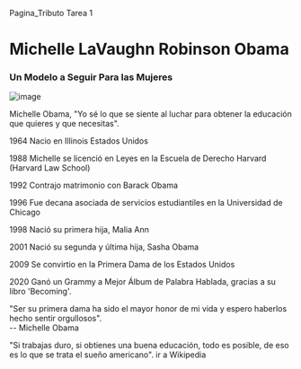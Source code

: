  Pagina_Tributo
Tarea 1

# Michelle LaVaughn Robinson Obama

### Un Modelo a Seguir Para las Mujeres

![image](https://user-images.githubusercontent.com/90112835/145925996-034cc09b-9292-40a3-ae2c-a8b030c47ceb.png)


Michelle Obama, "Yo sé lo que se siente al luchar para obtener la educación que quieres y que necesitas".




1964 Nacio en Illinois Estados Unidos

1988 Michelle se licenció en Leyes en la Escuela de Derecho Harvard (Harvard Law School)

1992 Contrajo matrimonio con Barack Obama

1996 Fue decana asociada de servicios estudiantiles en la Universidad de Chicago

1998 Nació su primera hija, Malia Ann

2001 Nació su segunda y última hija, Sasha Obama

2009 Se convirtio en la Primera Dama de los Estados Unidos

2020 Ganó un Grammy a Mejor Álbum de Palabra Hablada, gracias a su libro 'Becoming'.







"Ser su primera dama ha sido el mayor honor de mi vida y espero haberlos hecho sentir orgullosos".    
-- Michelle Obama


"Si trabajas duro, si obtienes una buena educación, todo es posible, de eso es lo que se trata el sueño americano". ir a Wikipedia

        
